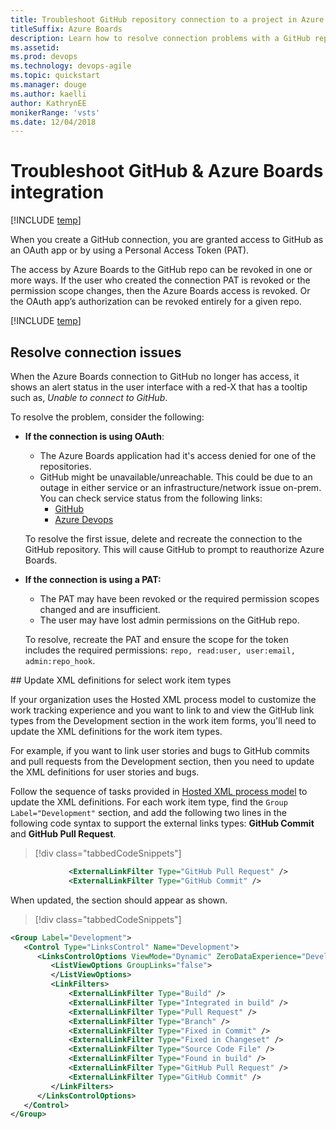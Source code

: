 ```yaml
---
title: Troubleshoot GitHub repository connection to a project in Azure DevOps Services  
titleSuffix: Azure Boards
description: Learn how to resolve connection problems with a GitHub repository and Azure Boards project  
ms.assetid: 
ms.prod: devops
ms.technology: devops-agile
ms.topic: quickstart
ms.manager: douge
ms.author: kaelli
author: KathrynEE
monikerRange: 'vsts'
ms.date: 12/04/2018
---
```


# Troubleshoot GitHub & Azure Boards integration 

[!INCLUDE [temp](../_shared/version-vsts-only.md)] 

When you create a GitHub connection, you are granted access to GitHub as an OAuth app or by using a Personal Access Token (PAT).

The access by Azure Boards to the GitHub repo can be revoked in one or more ways. If the user who created the connection PAT is revoked or the permission scope changes, then the Azure Boards access is revoked. Or the OAuth app’s authorization can be revoked entirely for a given repo.

[!INCLUDE [temp](../_shared/github-platform-support.md)]  

## Resolve connection issues

When the Azure Boards connection to GitHub no longer has access, it shows an alert status in the user interface with a red-X that has a tooltip such as, *Unable to connect to GitHub*.
 
To resolve the problem, consider the following:  

- **If the connection is using OAuth**:
	- The Azure Boards application had it's access denied for one of the repositories.
	- GitHub might be unavailable/unreachable. This could be due to an outage in either service or an infrastructure/network issue on-prem. You can check service status from the following links:
		- [GitHub](https://status.github.com)  
		- [Azure Devops](https://status.dev.azure.com/)

	To resolve the first issue, delete and recreate the connection to the GitHub repository. This will cause GitHub to prompt to reauthorize Azure Boards.   

- **If the connection is using a PAT:**
	- The PAT may have been revoked or the required permission scopes changed and are insufficient.
	- The user may have lost admin permissions on the GitHub repo.  

	To resolve, recreate the PAT and ensure the scope for the token includes the required permissions: `repo, read:user, user:email, admin:repo_hook`. 

<a id="update-wits" />
## Update XML definitions for select work item types 

If your organization uses the Hosted XML process model to customize the work tracking experience and you want to link to and view the GitHub link types from the Development section in the work item forms, you'll need to update the XML definitions for the work item types. 

For example, if you want to link user stories and bugs to GitHub commits and pull requests from the Development section, then you need to update the XML definitions for user stories and bugs. 

Follow the sequence of tasks provided in [Hosted XML process model](../../organizations/settings/work/hosted-xml-process-model.md) to update the XML definitions. For each work item type, find the `Group Label="Development"` section, and add the following two lines in the following code syntax to support the external links types: **GitHub Commit** and **GitHub Pull Request**.  


> [!div class="tabbedCodeSnippets"]
```XML
             <ExternalLinkFilter Type="GitHub Pull Request" />  
             <ExternalLinkFilter Type="GitHub Commit" />  
```

When updated, the section should appear as shown. 


> [!div class="tabbedCodeSnippets"]
```XML
<Group Label="Development">  
   <Control Type="LinksControl" Name="Development">  
      <LinksControlOptions ViewMode="Dynamic" ZeroDataExperience="Development" ShowCallToAction="true">  
         <ListViewOptions GroupLinks="false">   
         </ListViewOptions>  
         <LinkFilters>  
             <ExternalLinkFilter Type="Build" />  
             <ExternalLinkFilter Type="Integrated in build" />  
             <ExternalLinkFilter Type="Pull Request" />  
             <ExternalLinkFilter Type="Branch" />  
             <ExternalLinkFilter Type="Fixed in Commit" />  
             <ExternalLinkFilter Type="Fixed in Changeset" />  
             <ExternalLinkFilter Type="Source Code File" />  
             <ExternalLinkFilter Type="Found in build" />  
             <ExternalLinkFilter Type="GitHub Pull Request" />  
             <ExternalLinkFilter Type="GitHub Commit" />  
         </LinkFilters>  
      </LinksControlOptions>  
   </Control>  
</Group>  
```



